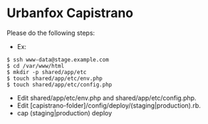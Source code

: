 # Urbanfox Capistrano
Please do the following steps:
* Ex:
```
$ ssh www-data@stage.example.com
$ cd /var/www/html
$ mkdir -p shared/app/etc
$ touch shared/app/etc/env.php
$ touch shared/app/etc/config.php
```
* Edit shared/app/etc/env.php and shared/app/etc/config.php.
* Edit [capistrano-folder]/config/deploy/(staging|production).rb.
* cap (staging|production) deploy
